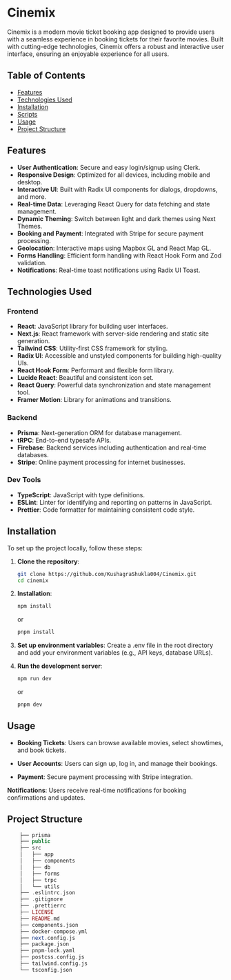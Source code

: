 # Cinemix

Cinemix is a modern movie ticket booking app designed to provide users with a seamless experience in booking tickets for their favorite movies. Built with cutting-edge technologies, Cinemix offers a robust and interactive user interface, ensuring an enjoyable experience for all users.

## Table of Contents

- [Features](#features)
- [Technologies Used](#technologies-used)
- [Installation](#installation)
- [Scripts](#scripts)
- [Usage](#usage)
- [Project Structure](#project-structure)

## Features

- **User Authentication**: Secure and easy login/signup using Clerk.
- **Responsive Design**: Optimized for all devices, including mobile and desktop.
- **Interactive UI**: Built with Radix UI components for dialogs, dropdowns, and more.
- **Real-time Data**: Leveraging React Query for data fetching and state management.
- **Dynamic Theming**: Switch between light and dark themes using Next Themes.
- **Booking and Payment**: Integrated with Stripe for secure payment processing.
- **Geolocation**: Interactive maps using Mapbox GL and React Map GL.
- **Forms Handling**: Efficient form handling with React Hook Form and Zod validation.
- **Notifications**: Real-time toast notifications using Radix UI Toast.

## Technologies Used

### Frontend

- **React**: JavaScript library for building user interfaces.
- **Next.js**: React framework with server-side rendering and static site generation.
- **Tailwind CSS**: Utility-first CSS framework for styling.
- **Radix UI**: Accessible and unstyled components for building high-quality UIs.
- **React Hook Form**: Performant and flexible form library.
- **Lucide React**: Beautiful and consistent icon set.
- **React Query**: Powerful data synchronization and state management tool.
- **Framer Motion**: Library for animations and transitions.

### Backend

- **Prisma**: Next-generation ORM for database management.
- **tRPC**: End-to-end typesafe APIs.
- **Firebase**: Backend services including authentication and real-time databases.
- **Stripe**: Online payment processing for internet businesses.

### Dev Tools

- **TypeScript**: JavaScript with type definitions.
- **ESLint**: Linter for identifying and reporting on patterns in JavaScript.
- **Prettier**: Code formatter for maintaining consistent code style.

## Installation

To set up the project locally, follow these steps:

1. **Clone the repository**:
   ```sh
   git clone https://github.com/KushagraShukla004/Cinemix.git
   cd cinemix
   ```
2. **Installation**:

   ```sh
   npm install
   ```

   or

   ```sh
   pnpm install
   ```

3. **Set up environment variables**: Create a .env file in the root directory and add your environment variables (e.g., API keys, database URLs).

4. **Run the development server**:
   ```sh
   npm run dev
   ```
   or
   ```sh
   pnpm dev
   ```

## Usage

- **Booking Tickets**: Users can browse available movies, select showtimes, and book tickets.

- **User Accounts**: Users can sign up, log in, and manage their bookings.

- **Payment**: Secure payment processing with Stripe integration.

**Notifications**: Users receive real-time notifications for booking confirmations and updates.

## Project Structure

```php
    ├── prisma
    ├── public
    ├── src
    │   ├── app
    │   ├── components
    │   ├── db
    │   ├── forms
    │   ├── trpc
    │   └── utils
    ├── .eslintrc.json
    ├── .gitignore
    ├── .prettierrc
    ├── LICENSE
    ├── README.md
    ├── components.json
    ├── docker-compose.yml
    ├── next.config.js
    ├── package.json
    ├── pnpm-lock.yaml
    ├── postcss.config.js
    ├── tailwind.config.js
    └── tsconfig.json
```
